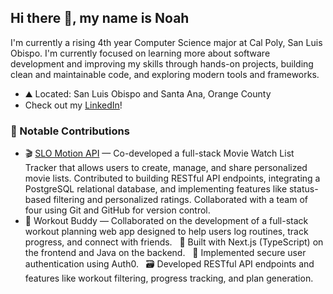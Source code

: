## Hi there 👋, my name is Noah

I'm currently a rising 4th year Computer Science major at Cal Poly, San Luis Obispo. I'm currently focused on learning more about software development and improving my skills through hands-on projects, building clean and maintainable code, and exploring modern tools and frameworks.

- ⛰️ Located: San Luis Obispo and Santa Ana, Orange County
- Check out my [LinkedIn](www.linkedin.com/in/noah-scott-880200257)!

### 📌 Notable Contributions

- 🎬 [SLO Motion API](https://github.com/pchen50/SLOmotion) — Co-developed a full-stack Movie Watch List Tracker that allows users to create, manage, and share personalized movie lists. Contributed to building RESTful API endpoints, integrating a PostgreSQL relational database, and implementing features like status-based filtering and personalized ratings. Collaborated with a team of four using Git and GitHub for version control.
- 💪 Workout Buddy — Collaborated on the development of a full-stack workout planning web app designed to help users log routines, track progress, and connect with friends.
 &nbsp;&nbsp;🧩 Built with Next.js (TypeScript) on the frontend and Java on the backend.
 &nbsp;&nbsp;🔐 Implemented secure user authentication using Auth0.
 &nbsp;&nbsp;🗃️ Developed RESTful API endpoints and features like workout filtering, progress tracking, and plan generation.

<!--
**noahscott23/noahscott23** is a ✨ _special_ ✨ repository because its `README.md` (this file) appears on your GitHub profile.

Here are some ideas to get you started:

- 🔭 I’m currently working on ...
- 🌱 I’m currently learning ...
- 👯 I’m looking to collaborate on ...
- 🤔 I’m looking for help with ...
- 💬 Ask me about ...
- 📫 How to reach me: ...
- 😄 Pronouns: ...
- ⚡ Fun fact: ...
-->
